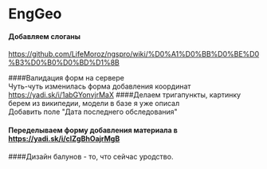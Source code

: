 # EngGeo


#### Добавляем слоганы
https://github.com/LifeMoroz/ngspro/wiki/%D0%A1%D0%BB%D0%BE%D0%B3%D0%B0%D0%BD%D1%8B

####Валидация форм на сервере<br>
Чуть-чуть изменилась форма добавления координат
https://yadi.sk/i/1abGYonvjrMaX
####Делаем тригапункты, картинку берем из википедии, модели в базе я уже описал<br>
Добавить поле "Дата последнего обследования"
#### Переделываем форму добавления материала в https://yadi.sk/i/cIZgBhOajrMgB
####Дизайн балунов - то, что сейчас уродство.
